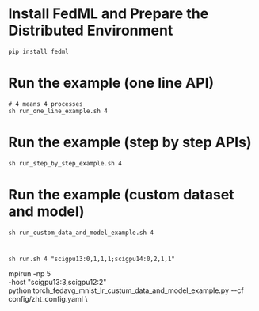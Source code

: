 # Install FedML and Prepare the Distributed Environment
```
pip install fedml
```

# Run the example (one line API)
```
# 4 means 4 processes
sh run_one_line_example.sh 4
```

# Run the example (step by step APIs)
```
sh run_step_by_step_example.sh 4
```

# Run the example (custom dataset and model)
```
sh run_custom_data_and_model_example.sh 4
```

# 
```
sh run.sh 4 "scigpu13:0,1,1,1;scigpu14:0,2,1,1"
```
mpirun -np 5 \
-host "scigpu13:3,scigpu12:2" \
python torch_fedavg_mnist_lr_custum_data_and_model_example.py --cf config/zht_config.yaml \









